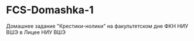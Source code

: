 # FCS-Domashka-1
Домашнее задание "Крестики-нолики" на факультетском дне ФКН НИУ ВШЭ в Лицее НИУ ВШЭ
